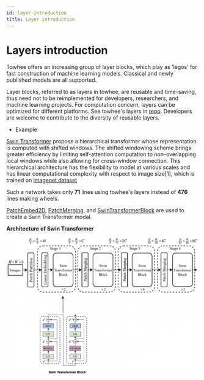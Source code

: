 ```yaml
---
id: layer-introduction
title: Layer introduction
---
```


# Layers introduction

Towhee offers an increasing group of layer blocks, which play as 'legos' for fast construction of machine learning models. Classical and newly published models are all supported.

Layer blocks, referred to as layers in towhee, are reusable and time-saving, thus need not to be reimplemented for developers, researchers, and machine learning projects. For computation concern, layers can be optimized for different platforms. See towhee's layers in [repo](https://github.com/towhee-io/towhee/tree/main/towhee/models/layers). Developers are welcome to contribute to the diversity of reusable layers.



- Example

[Swin Transformer](https://arxiv.org/pdf/2103.14030.pdf) propose a hierarchical transformer whose representation is computed with shifted windows. The shifted windowing scheme brings greater efficiency by limiting self-attention computation to non-overlapping local windows while also allowing for cross-window connection. This hierarchical architecture has the flexibility to model at various scales and has linear computational complexity with respect to image size[1], which is trained on [imagenet dataset](https://image-net.org/download.php)

Such a network takes only **71** lines using towhee's layers instead of **476** lines making wheels.

[PatchEmbed2D](https://github.com/towhee-io/towhee/blob/main/towhee/models/swin_transformer/patch_embed2d.py), [PatchMerging](https://github.com/towhee-io/towhee/blob/main/towhee/models/swin_transformer/patch_merging.py),  and [SwinTransformerBlock](https://github.com/towhee-io/towhee/blob/main/towhee/models/swin_transformer/swin_transformer_block.py) are used to create a Swin Transformer modal.

**Architecture of Swin Transformer**

![img](./swin_arch.png)
